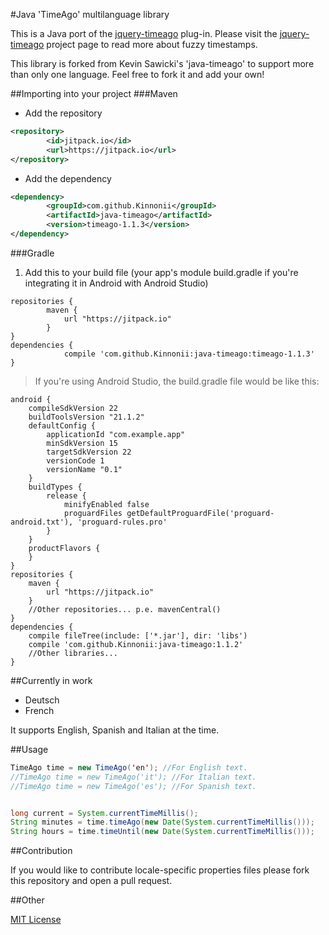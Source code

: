 #Java 'TimeAgo' multilanguage library

This is a Java port of the [jquery-timeago](https://github.com/rmm5t/jquery-timeago) plug-in.  Please visit the [jquery-timeago](http://rmm5t.github.com/jquery-timeago/) project page to read more about fuzzy timestamps.

This library is forked from Kevin Sawicki's 'java-timeago' to support more than only one language. Feel free to fork it and add your own! 


##Importing into your project
###Maven
* Add the repository
```xml
<repository>
	    <id>jitpack.io</id>
	    <url>https://jitpack.io</url>
</repository>
```
* Add the dependency
```xml
<dependency>
	    <groupId>com.github.Kinnonii</groupId>
	    <artifactId>java-timeago</artifactId>
	    <version>timeago-1.1.3</version>
</dependency>
```
###Gradle
1. Add this to your build file (your app's module build.gradle if you're integrating it in Android with Android Studio)
```
repositories {
	    maven {
	        url "https://jitpack.io"
	    }
}
dependencies {
	        compile 'com.github.Kinnonii:java-timeago:timeago-1.1.3'
}
```

>If you're using Android Studio, the build.gradle file would be like this:
```
android {
    compileSdkVersion 22
    buildToolsVersion "21.1.2"
    defaultConfig {
        applicationId "com.example.app"
        minSdkVersion 15
        targetSdkVersion 22
        versionCode 1
        versionName "0.1"
    }
    buildTypes {
        release {
            minifyEnabled false
            proguardFiles getDefaultProguardFile('proguard-android.txt'), 'proguard-rules.pro'
        }
    }
    productFlavors {
    }
}
repositories {
    maven {
        url "https://jitpack.io"
    }
    //Other repositories... p.e. mavenCentral()
}
dependencies {
    compile fileTree(include: ['*.jar'], dir: 'libs')
    compile 'com.github.Kinnonii:java-timeago:1.1.2'
    //Other libraries...
}
```

##Currently in work
* Deutsch
* French

It supports English, Spanish and Italian at the time.

##Usage

```java
TimeAgo time = new TimeAgo('en'); //For English text.
//TimeAgo time = new TimeAgo('it'); //For Italian text.
//TimeAgo time = new TimeAgo('es'); //For Spanish text.


long current = System.currentTimeMillis();
String minutes = time.timeAgo(new Date(System.currentTimeMillis()));	// returns "15 minutes ago"
String hours = time.timeUntil(new Date(System.currentTimeMillis()));	// returns "6 hours from now"
```


##Contribution

If you would like to contribute locale-specific properties files please fork this repository and open a pull request.

##Other

[MIT License](http://www.opensource.org/licenses/mit-license.html)
